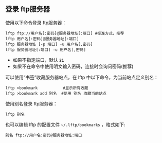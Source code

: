 ## 登录 ftp服务器

使用以下命令登录 ftp服务器：

```shell
lftp ftp://用户名[:密码]@服务器地址[:端口] #标准方式，推荐
lftp 用户名[:密码]@服务器地址[:端口]
lftp 服务器地址 [-p 端口] -u 用户名[,密码]
lftp 服务器地址[:端口] -u 用户名[,密码]   
```

- 如果不指定端口，默认 **`21`**
- 如果不在命令中使用明文输入密码，连接时会询问密码(推荐)

可以使用“书签”收藏服务器站点，在 lftp 中以下命令，为当前站点定义别名：

```shell
lftp >bookmark           #显示所有收藏
lftp >bookmark add 别名  #使用 别名 收藏当前站点 
```

使用别名登录 ftp服务器：

```shell
lftp 别名  
```

也可以编辑 lftp 的配置文件 `~/.lftp/bookmarks` ，格式如下:

```shell
别名 ftp://用户名:密码@服务器地址:端口  
```
